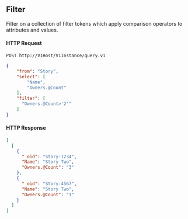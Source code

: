 ## Filter

Filter on a collection of filter tokens which apply comparison operators to attributes and values.

#### HTTP Request

`POST http://V1Host/V1Instance/query.v1`

```json
{
    "from": "Story",
    "select": [ 
        "Name",
        "Owners.@Count"
    ],
    "filter": [
      "Owners.@Count>'2'"
    ]
}
```

#### HTTP Response

```json
[
  [
    {
      "_oid": "Story:1234",
      "Name": "Story Two",
      "Owners.@Count": "3"
    },
    {
      "_oid": "Story:4567",
      "Name": "Story Two",
      "Owners.@Count": "1"
    }
  ]
]
```